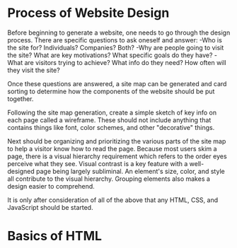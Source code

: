 # Process of Website Design

Before beginning to generate a website, one needs to go through the design process.  There are specific questions to ask oneself and answer:
-Who is the site for?  Individuals?  Companies?  Both?
-Why are people going to visit the site?  What are key motivations?  What specific goals do they have?
-What are visitors trying to achieve?  What info do they need?  How often will they visit the site?

Once these questions are answered, a site map can be generated and card sorting to determine how the components of the website should be put together.

Following the site map generation, create a simple sketch of key info on each page called a wireframe.  These should not include anything that contains things like font, color schemes, and other "decorative" things.

Next should be organizing and prioritizing the various parts of the site map to help a visitor know how to read the page.  Because most users skim a page, there is a visual hierarchy requirement which refers to the order eyes perceive what they see.  Visual contrast is a key feature with a well-designed page being largely subliminal.  An element's size, color, and style all contribute to the visual hierarchy.  Grouping elements also makes a design easier to comprehend.

It is only after consideration of all of the above that any HTML, CSS, and JavaScript should be started.

# Basics of HTML